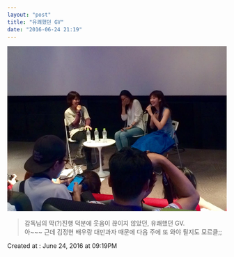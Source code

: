 ```yaml
---
layout: "post"
title: "유쾌했던 GV"
date: "2016-06-24 21:19"
---
```


![IMG_8627](/media/2016/06/IMG_8627.JPG)

> 감독님의 막(?)진행 덕분에 웃음이 끊이지 않았던, 유쾌했던 GV.  
아~~~ 근데 김정현 배우랑 대만과자 때문에 다음 주에 또 와야 될지도 모르클;;

Created at : June 24, 2016 at 09:19PM
